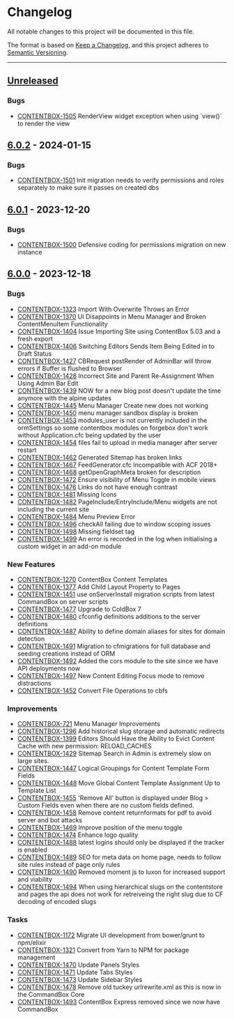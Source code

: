 # Changelog

All notable changes to this project will be documented in this file.

The format is based on [Keep a Changelog](https://keepachangelog.com/en/1.0.0/),
and this project adheres to [Semantic Versioning](https://semver.org/spec/v2.0.0.html).

* * *

## [Unreleased]

### Bugs

- [CONTENTBOX-1505](https://ortussolutions.atlassian.net/browse/CONTENTBOX-1505) RenderView widget exception when using \`view\(\)\` to render the view

## [6.0.2] - 2024-01-15

### Bugs

- [CONTENTBOX-1501](https://ortussolutions.atlassian.net/browse/CONTENTBOX-1501) Init migration needs to verify permissions and roles separately to make sure it passes on created dbs

## [6.0.1] - 2023-12-20

### Bugs

- [CONTENTBOX-1500](https://ortussolutions.atlassian.net/browse/CONTENTBOX-1500) Defensive coding for permissions migration on new instance

## [6.0.0] - 2023-12-18

### Bugs

- [CONTENTBOX-1323](https://ortussolutions.atlassian.net/browse/CONTENTBOX-1323) Import With Overwrite Throws an Error
- [CONTENTBOX-1370](https://ortussolutions.atlassian.net/browse/CONTENTBOX-1370) UI Disappoints in Menu Manager and Broken ContentMenuItem Functionality
- [CONTENTBOX-1404](https://ortussolutions.atlassian.net/browse/CONTENTBOX-1404) Issue Importing Site using ContentBox 5.03 and a fresh export
- [CONTENTBOX-1406](https://ortussolutions.atlassian.net/browse/CONTENTBOX-1406) Switching Editors Sends Item Being Edited in to Draft Status
- [CONTENTBOX-1427](https://ortussolutions.atlassian.net/browse/CONTENTBOX-1427) CBRequest postRender of AdminBar will throw errors if Buffer is flushed to Browser
- [CONTENTBOX-1428](https://ortussolutions.atlassian.net/browse/CONTENTBOX-1428) Incorrect Site and Parent Re-Assignment When Using Admin Bar Edit
- [CONTENTBOX-1439](https://ortussolutions.atlassian.net/browse/CONTENTBOX-1439) NOW for a new blog post doesn't update the time anymore with the alpine updates
- [CONTENTBOX-1445](https://ortussolutions.atlassian.net/browse/CONTENTBOX-1445) Menu Manager Create new does not working
- [CONTENTBOX-1450](https://ortussolutions.atlassian.net/browse/CONTENTBOX-1450) menu manager sandbox display is broken
- [CONTENTBOX-1453](https://ortussolutions.atlassian.net/browse/CONTENTBOX-1453) modules_user is not currently included in the ormSettings so some contentbox modules on forgebox don't work without Application.cfc being updated by the user
- [CONTENTBOX-1454](https://ortussolutions.atlassian.net/browse/CONTENTBOX-1454) files fail to upload in media manager after server restart
- [CONTENTBOX-1462](https://ortussolutions.atlassian.net/browse/CONTENTBOX-1462) Generated Sitemap has broken links
- [CONTENTBOX-1467](https://ortussolutions.atlassian.net/browse/CONTENTBOX-1467) FeedGenerator.cfc Incompatible with ACF 2018+
- [CONTENTBOX-1468](https://ortussolutions.atlassian.net/browse/CONTENTBOX-1468) getOpenGraphMeta broken for description
- [CONTENTBOX-1472](https://ortussolutions.atlassian.net/browse/CONTENTBOX-1472) Ensure visibility of Menu Toggle in mobile views
- [CONTENTBOX-1476](https://ortussolutions.atlassian.net/browse/CONTENTBOX-1476) Links do not have enough contrast
- [CONTENTBOX-1481](https://ortussolutions.atlassian.net/browse/CONTENTBOX-1481) Missing Icons
- [CONTENTBOX-1482](https://ortussolutions.atlassian.net/browse/CONTENTBOX-1482) PageInclude/EntryInclude/Menu widgets are not including the current site
- [CONTENTBOX-1484](https://ortussolutions.atlassian.net/browse/CONTENTBOX-1484) Menu Preview Error
- [CONTENTBOX-1496](https://ortussolutions.atlassian.net/browse/CONTENTBOX-1496) checkAll failing due to window scoping issues
- [CONTENTBOX-1498](https://ortussolutions.atlassian.net/browse/CONTENTBOX-1498) Missing fieldset tag
- [CONTENTBOX-1499](https://ortussolutions.atlassian.net/browse/CONTENTBOX-1499) An error is recorded in the log when initialising a custom widget in an add-on module

### New Features

- [CONTENTBOX-1270](https://ortussolutions.atlassian.net/browse/CONTENTBOX-1270) ContentBox Content Templates
- [CONTENTBOX-1377](https://ortussolutions.atlassian.net/browse/CONTENTBOX-1377) Add Child Layout Property to Pages
- [CONTENTBOX-1451](https://ortussolutions.atlassian.net/browse/CONTENTBOX-1451) use onServerInstall migration scripts from latest CommandBox on server scripts
- [CONTENTBOX-1477](https://ortussolutions.atlassian.net/browse/CONTENTBOX-1477) Upgrade to ColdBox 7
- [CONTENTBOX-1480](https://ortussolutions.atlassian.net/browse/CONTENTBOX-1480) cfconfig definitions additions to the server definitions
- [CONTENTBOX-1487](https://ortussolutions.atlassian.net/browse/CONTENTBOX-1487) Ability to define domain aliases for sites for domain detection
- [CONTENTBOX-1491](https://ortussolutions.atlassian.net/browse/CONTENTBOX-1491) Migration to cfmigrations for full database and seeding creations instead of ORM
- [CONTENTBOX-1492](https://ortussolutions.atlassian.net/browse/CONTENTBOX-1492) Added the cors module to the site since we have API deployments now
- [CONTENTBOX-1497](https://ortussolutions.atlassian.net/browse/CONTENTBOX-1497) New Content Editing Focus mode to remove distractions
- [CONTENTBOX-1452](https://ortussolutions.atlassian.net/browse/CONTENTBOX-1452) Convert File Operations to cbfs

### Improvements

- [CONTENTBOX-721](https://ortussolutions.atlassian.net/browse/CONTENTBOX-721) Menu Manager Improvements
- [CONTENTBOX-1296](https://ortussolutions.atlassian.net/browse/CONTENTBOX-1296) Add historical slug storage and automatic redirects
- [CONTENTBOX-1399](https://ortussolutions.atlassian.net/browse/CONTENTBOX-1399) Editors Should Have the Ability to Evict Content Cache with new permission: RELOAD_CACHES
- [CONTENTBOX-1429](https://ortussolutions.atlassian.net/browse/CONTENTBOX-1429) Sitemap Search in Admin is extremely slow on large sites.
- [CONTENTBOX-1447](https://ortussolutions.atlassian.net/browse/CONTENTBOX-1447) Logical Groupings for Content Template Form Fields
- [CONTENTBOX-1448](https://ortussolutions.atlassian.net/browse/CONTENTBOX-1448) Move Global Content Template Assignment Up to Template List
- [CONTENTBOX-1455](https://ortussolutions.atlassian.net/browse/CONTENTBOX-1455) 'Remove All' button is displayed under Blog > Custom Fields even when there are no custom fields defined.
- [CONTENTBOX-1458](https://ortussolutions.atlassian.net/browse/CONTENTBOX-1458) Remove content returnformats for pdf to avoid server and bot attacks
- [CONTENTBOX-1469](https://ortussolutions.atlassian.net/browse/CONTENTBOX-1469) Improve position of the menu toggle
- [CONTENTBOX-1474](https://ortussolutions.atlassian.net/browse/CONTENTBOX-1474) Enhance logo quality
- [CONTENTBOX-1488](https://ortussolutions.atlassian.net/browse/CONTENTBOX-1488) latest logins should only be displayed if the tracker is enabled
- [CONTENTBOX-1489](https://ortussolutions.atlassian.net/browse/CONTENTBOX-1489) SEO for meta data on home page, needs to follow site rules instead of page only rules
- [CONTENTBOX-1490](https://ortussolutions.atlassian.net/browse/CONTENTBOX-1490) Removed moment js to luxon for increased support and viability
- [CONTENTBOX-1494](https://ortussolutions.atlassian.net/browse/CONTENTBOX-1494) When using hierarchical slugs on the contentstore and pages the api does not work for retreiveing the right slug due to CF decoding of encoded slugs

### Tasks

- [CONTENTBOX-1172](https://ortussolutions.atlassian.net/browse/CONTENTBOX-1172) Migrate UI development from bower/grunt to npm/elixir
- [CONTENTBOX-1321](https://ortussolutions.atlassian.net/browse/CONTENTBOX-1321) Convert from Yarn to NPM for package management
- [CONTENTBOX-1470](https://ortussolutions.atlassian.net/browse/CONTENTBOX-1470) Update Panels Styles
- [CONTENTBOX-1471](https://ortussolutions.atlassian.net/browse/CONTENTBOX-1471) Update Tabs Styles
- [CONTENTBOX-1473](https://ortussolutions.atlassian.net/browse/CONTENTBOX-1473) Update Sidebar Styles
- [CONTENTBOX-1478](https://ortussolutions.atlassian.net/browse/CONTENTBOX-1478) Remove old tuckey urlrewrite.xml as this is now in the CommandBox Core
- [CONTENTBOX-1493](https://ortussolutions.atlassian.net/browse/CONTENTBOX-1493) ContentBox Express removed since we now have CommandBox

[Unreleased]: https://github.com/Ortus-Solutions/ContentBox/compare/v6.0.2...HEAD

[6.0.2]: https://github.com/Ortus-Solutions/ContentBox/compare/v6.0.1...v6.0.2

[6.0.1]: https://github.com/Ortus-Solutions/ContentBox/compare/v6.0.0...v6.0.1

[6.0.0]: https://github.com/Ortus-Solutions/ContentBox/compare/71a6cf9852fa15afd7732da947c2738f9fc7d844...v6.0.0
